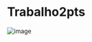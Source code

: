 # Trabalho2pts
![image](https://github.com/user-attachments/assets/5567df64-076f-49cc-8ac1-9af95d65cbcb)

